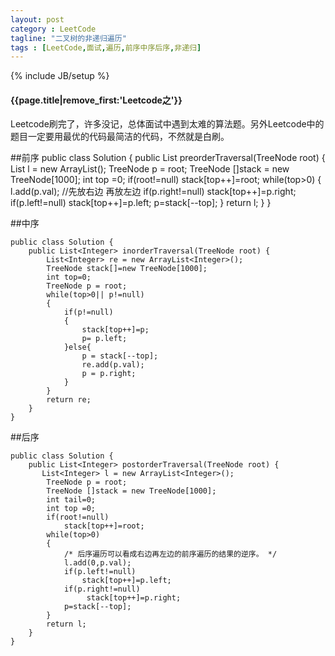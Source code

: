 ```yaml
---
layout: post
category : LeetCode
tagline: "二叉树的非递归遍历"
tags : [LeetCode,面试,遍历,前序中序后序,非递归]
---
```

{% include JB/setup %}

<h4>{{page.title|remove_first:'Leetcode之'}}</h4>


Leetcode刷完了，许多没记，总体面试中遇到太难的算法题。另外Leetcode中的题目一定要用最优的代码最简洁的代码，不然就是白刷。

##前序
	public class Solution {
	    public List<Integer> preorderTraversal(TreeNode root) {
	        List<Integer> l = new ArrayList<Integer>();
	        TreeNode p = root;
	        TreeNode []stack = new TreeNode[1000];
	        int top =0;
	        if(root!=null)
	            stack[top++]=root;
	        while(top>0)
	        {
	            l.add(p.val);
				//先放右边 再放左边
	            if(p.right!=null)
	                stack[top++]=p.right;
	            if(p.left!=null)
	                stack[top++]=p.left;
	            p=stack[--top];
	        }
	        return l;
	    }
	}


##中序

	public class Solution {
	    public List<Integer> inorderTraversal(TreeNode root) {
	        List<Integer> re = new ArrayList<Integer>();
	        TreeNode stack[]=new TreeNode[1000];
	        int top=0;
	        TreeNode p = root;
	        while(top>0|| p!=null)  
	        {  
	            if(p!=null)  
	            {  
	                stack[top++]=p;
	                p= p.left;  
	            }else{  
	                p = stack[--top];  
	                re.add(p.val);  
	                p = p.right;  
	            }  
	        }  
	        return re;
	    }
	}

##后序


	public class Solution {
	    public List<Integer> postorderTraversal(TreeNode root) {
	       List<Integer> l = new ArrayList<Integer>();
	        TreeNode p = root;
	        TreeNode []stack = new TreeNode[1000];
	        int tail=0;
	        int top =0;
	        if(root!=null)
	            stack[top++]=root;
	        while(top>0)
	        {
	            /* 后序遍历可以看成右边再左边的前序遍历的结果的逆序。 */
	            l.add(0,p.val);
	            if(p.left!=null)
	                stack[top++]=p.left;
	            if(p.right!=null)
	                 stack[top++]=p.right;
	            p=stack[--top];
	        }
	        return l;
	    }
	}
